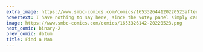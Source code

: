 ```yaml
---
extra_image: https://www.smbc-comics.com/comics/165332644120220523after.png
hovertext: I have nothing to say here, since the votey panel simply cannot be excelled in wit.
image: https://www.smbc-comics.com/comics/1653326142-20220523.png
next_comic: binary-2
prev_comic: datum
title: Find a Man
---
```


